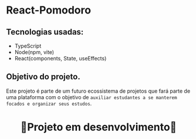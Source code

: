 # React-Pomodoro
## Tecnologias usadas:
- TypeScript
- Node(npm, vite)
- React(components, State, useEffects)
## Objetivo do projeto.
Este projeto é parte de um futuro ecossistema de projetos que fará parte de uma plataforma com o objetivo de `auxiliar estudantes a se manterem focados e organizar seus estudos`.
<h1 align="center">🛃Projeto em desenvolvimento🛃</h1>
